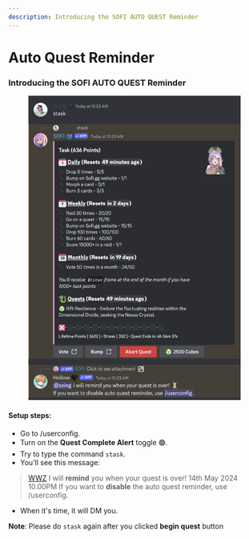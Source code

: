 ```yaml
---
description: Introducing the SOFI AUTO QUEST Reminder
---
```


# Auto Quest Reminder

### Introducing the **SOFI AUTO QUEST Reminder**

<figure><img src="../.gitbook/assets/image (2) (1) (1) (1).png" alt=""><figcaption></figcaption></figure>

#### **Setup steps:**

* Go to /userconfig.
* Turn on the **Quest Complete Alert** toggle 🟢.
* Try to type the command `stask`.
* You'll see this message:

> [WWZ](https://app.gitbook.com/u/iChFN93i7Nhat05GAufdksd4UGo1 "mention") I will **remind** you when your quest is over! 14th May 2024 10.00PM If you want to **disable** the auto quest reminder, use /userconfig.

* When it's time, it will DM you.

**Note**: Please do `stask` again after you clicked **begin quest** button
